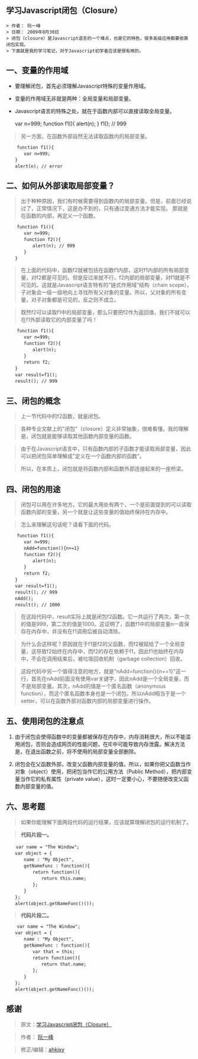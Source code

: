 ## 学习Javascript闭包（Closure）

    > 作者： 阮一峰
    > 日期： 2009年8月30日
    > 闭包（closure）是Javascript语言的一个难点，也是它的特色，很多高级应用都要依靠闭包实现。
    > 下面就是我的学习笔记，对于Javascript初学者应该是很有用的。

## 一、变量的作用域

- 要理解闭包，首先必须理解Javascript特殊的变量作用域。
- 变量的作用域无非就是两种：全局变量和局部变量。
- Javascript语言的特殊之处，就在于函数内部可以直接读取全局变量。

	var n=999;
	function f1(){
		alert(n);
	}
	f1(); // 999　

> 另一方面，在函数外部自然无法读取函数内的局部变量。　

		function f1(){
	　　　　var n=999;
	　　}
	　　alert(n); // error

## 二、如何从外部读取局部变量？

> 出于种种原因，我们有时候需要得到函数内的局部变量。但是，前面已经说过了，正常情况下，这是办不到的，只有通过变通方法才能实现。
> 那就是在函数的内部，再定义一个函数。

		function f1(){
	　　　　var n=999;
	　　　　function f2(){
	　　　　　　alert(n); // 999
	　　　　}
	　　}

> 在上面的代码中，函数f2就被包括在函数f1内部，这时f1内部的所有局部变量，对f2都是可见的。但是反过来就不行，f2内部的局部变量，对f1就是不可见的。这就是Javascript语言特有的"链式作用域"结构（chain scope），子对象会一级一级地向上寻找所有父对象的变量。所以，父对象的所有变量，对子对象都是可见的，反之则不成立。

> 既然f2可以读取f1中的局部变量，那么只要把f2作为返回值，我们不就可以在f1外部读取它的内部变量了吗！

		function f1(){
	　　　　var n=999;
	　　　　function f2(){
	　　　　　　alert(n); 
	　　　　}
	　　　　return f2;
	　　}
	　　var result=f1();
	　　result(); // 999

## 三、闭包的概念

> 上一节代码中的f2函数，就是闭包。

> 各种专业文献上的"闭包"（closure）定义非常抽象，很难看懂。我的理解是，闭包就是能够读取其他函数内部变量的函数。

> 由于在Javascript语言中，只有函数内部的子函数才能读取局部变量，因此可以把闭包简单理解成"定义在一个函数内部的函数"。

> 所以，在本质上，闭包就是将函数内部和函数外部连接起来的一座桥梁。

## 四、闭包的用途

> 闭包可以用在许多地方。它的最大用处有两个，一个是前面提到的可以读取函数内部的变量，另一个就是让这些变量的值始终保持在内存中。

> 怎么来理解这句话呢？请看下面的代码。

		function f1(){
	　　　　var n=999;
	　　　　nAdd=function(){n+=1}
	　　　　function f2(){
	　　　　　　alert(n);
	　　　　}
	　　　　return f2;
	　　}
	　　var result=f1();
	　　result(); // 999
	　　nAdd();
	　　result(); // 1000

> 在这段代码中，result实际上就是闭包f2函数。它一共运行了两次，第一次的值是999，第二次的值是1000。这证明了，函数f1中的局部变量n一直保存在内存中，并没有在f1调用后被自动清除。

> 为什么会这样呢？原因就在于f1是f2的父函数，而f2被赋给了一个全局变量，这导致f2始终在内存中，而f2的存在依赖于f1，因此f1也始终在内存中，不会在调用结束后，被垃圾回收机制（garbage collection）回收。

> 这段代码中另一个值得注意的地方，就是"nAdd=function(){n+=1}"这一行，首先在nAdd前面没有使用var关键字，因此nAdd是一个全局变量，而不是局部变量。其次，nAdd的值是一个匿名函数（anonymous function），而这个匿名函数本身也是一个闭包，所以nAdd相当于是一个setter，可以在函数外部对函数内部的局部变量进行操作。

## 五、使用闭包的注意点
 
1. 由于闭包会使得函数中的变量都被保存在内存中，内存消耗很大，所以不能滥用闭包，否则会造成网页的性能问题，在IE中可能导致内存泄露。解决方法是，在退出函数之前，将不使用的局部变量全部删除。
 
2. 闭包会在父函数外部，改变父函数内部变量的值。所以，如果你把父函数当作对象（object）使用，把闭包当作它的公用方法（Public Method），把内部变量当作它的私有属性（private value），这时一定要小心，不要随便改变父函数内部变量的值。

## 六、思考题

> 如果你能理解下面两段代码的运行结果，应该就算理解闭包的运行机制了。

> **代码片段一。**

	　  var name = "The Window";
	　　var object = {
	　　　　name : "My Object",
	　　　　getNameFunc : function(){
	　　　　　　return function(){
	　　　　　　　　return this.name;
	　　　　　　};
	　　　　}
	　　};
	　　alert(object.getNameFunc()());

> **代码片段二。**

	    var name = "The Window";
	　　var object = {
	　　　　name : "My Object",
	　　　　getNameFunc : function(){
	　　　　　　var that = this;
	　　　　　　return function(){
	　　　　　　　　return that.name;
	　　　　　　};
	　　　　}
	　　};
	　　alert(object.getNameFunc()());

## 感谢

> 原文：[学习Javascript闭包（Closure）](http://www.ruanyifeng.com/blog/2009/08/learning_javascript_closures.html "学习Javascript闭包（Closure）")

> 作者： [阮一峰](http://www.ruanyifeng.com "阮一峰")

> 修正/编辑：[ahkjxy](https://github.com/ahkjxy/)